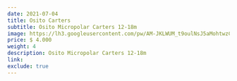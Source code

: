 ```yaml
---
date: 2021-07-04
title: Osito Carters
subtitle: Osito Micropolar Carters 12-18m
image: https://lh3.googleusercontent.com/pw/AM-JKLWUM_t9oulNsJ5aMohtwzCoGn9OsCYlVCH682S1OCBs3CoQDwNBcHejgELtKVHI3dvQ91KrG9qHlwj0WhaGCBO49Nm5Kxz4MeFfgZT4aDumLUVVEWqkTvYSZ5txdYIgrdUHrHzVq0ics6D13VsDMWi_kw=w466-h621-no?authuser=0
price: $ 4.000
weight: 4
description: Osito Micropolar Carters 12-18m
link: 
exclude: true
---
```

